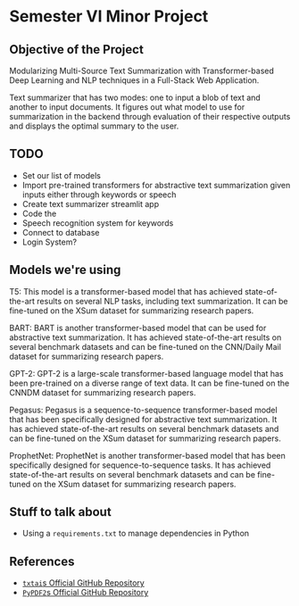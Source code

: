 # Semester VI Minor Project

## Objective of the Project 
Modularizing Multi-Source Text Summarization with Transformer-based Deep Learning and NLP techniques in a Full-Stack Web Application.

Text summarizer that has two modes: one to input a blob of text and another to input documents. It figures out what model to use for summarization in the backend through evaluation of their respective outputs and displays the optimal summary to the user. 

## TODO
- Set our list of models
- Import pre-trained transformers for abstractive text summarization given inputs either through keywords or speech
- Create text summarizer streamlit app
- Code the 
- Speech recognition system for keywords
- Connect to database
- Login System?

## Models we're using
T5: This model is a transformer-based model that has achieved state-of-the-art results on several NLP tasks, including text summarization. It can be fine-tuned on the XSum dataset for summarizing research papers.

BART: BART is another transformer-based model that can be used for abstractive text summarization. It has achieved state-of-the-art results on several benchmark datasets and can be fine-tuned on the CNN/Daily Mail dataset for summarizing research papers.

GPT-2: GPT-2 is a large-scale transformer-based language model that has been pre-trained on a diverse range of text data. It can be fine-tuned on the CNNDM dataset for summarizing research papers.

Pegasus: Pegasus is a sequence-to-sequence transformer-based model that has been specifically designed for abstractive text summarization. It has achieved state-of-the-art results on several benchmark datasets and can be fine-tuned on the XSum dataset for summarizing research papers.

ProphetNet: ProphetNet is another transformer-based model that has been specifically designed for sequence-to-sequence tasks. It has achieved state-of-the-art results on several benchmark datasets and can be fine-tuned on the XSum dataset for summarizing research papers.

## Stuff to talk about
- Using a `requirements.txt` to manage dependencies in Python

## References
- [`txtai`s Official GitHub Repository](https://github.com/neuml/txtai)
- [`PyPDF2`s Official GitHub Repository](https://github.com/py-pdf/pypdf)